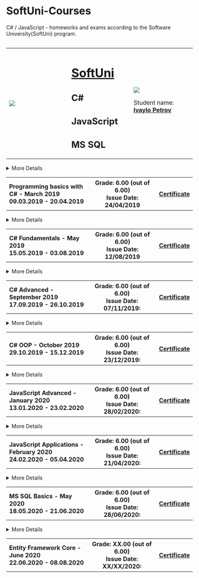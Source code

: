 # SoftUni-Courses
C# / JavaScript - homeworks and exams according to the Software University(SoftUni) program. 


<!-- Head Start -->
<table border="0" width="100%" cellspacing="2" cellpadding="3" align="left">
<tbody>
<tr>
<td align="left" width="33%"><img style="text-align: center;" src="http://conf.softuni.bg/wp-content/uploads/2015/01/SoftUni-Logo-Flat_square-blue-300x235.png"/></td>
  
<td align="left" width="33%">
<h1><a href="https://softuni.bg/">SoftUni</a></h1>
<h2>C#</h2>
<h2>JavaScript</h2>
<h2>MS SQL</h2>
</td>

<td align="left" width="33%">
  <img src="https://avatars1.githubusercontent.com/u/52930559?s=460&u=56c073c9be5078b046e7d01ceff70417375ceb2f&v=4"/>
  
<!--   TODO: Add linkedIn profile -->
<!-- <img src="https://avatars1.githubusercontent.com/u/52930559?s=460&u=56c073c9be5078b046e7d01ceff70417375ceb2f&v=4" width = 20% height= 20% alt="LinkedIn" /> -->
Student name: 
 <strong>
<a title="Ivaylo Petrov" href="XXXX" target="_blank">
Ivaylo Petrov
</a>
 </strong></p>
</td>
</tr>
</tbody>
</table>
<!-- Head End -->

<!-- C# Basics Start -->
<hr />
<!-- Summary Begin -->
<details>
<summary> More Details
<table border="0" width="100%" cellspacing="1" cellpadding="3" align="left">
<tbody>
 <tr>
  <th align="left" width="50%">Programming basics with C# - March 2019 <br /> 
09.03.2019 - 20.04.2019</th><th width="40%">Grade: 6.00 (out of 6.00)<br /> Issue Date: 24/04/2019</th><th>
<p><a title="C# Basics" href="https://softuni.bg/certificates/details/66322/4f0418c3" target="_blank">Certificate</a></p>
  </th>
 </tr>
</tbody>
</table>
</summary>
<!-- Summary End -->
  
<table border="0" width="100%" cellspacing="1" cellpadding="3" align="left">
<tbody>
<!-- Course Body -->
<tr>
<td width="19.5%">
 <ul>
 <li><p><a title="Simple operations and calculations" href="https://github.com/q2kPetrov/SoftUni-Courses/tree/master/C%23%20Basics/Exercises/1.%20Simple%20Operations%20and%20Calculations" target="_blank">Simple operations and calculations - exercises</a></p>
 </li>
 </ul>

<td colspan="2" width="20%">
  <ul>
  <li><p><a title="Conditional statements" href="https://github.com/q2kPetrov/SoftUni-Courses/tree/master/C%23%20Basics/Exercises/2_Conditional-statements" target="_blank">Conditional statements - exercises</a></p>
  </li>
  </ul>
</td>
</tr>

<tr>
<td width="19.5%">
  <ul>
  <li><p><a title="Nested conditional statements" href="https://github.com/q2kPetrov/SoftUni-Courses/tree/master/C%23%20Basics/Exercises/3_Nested-conditional-statements" target="_blank">Nested conditional statements - exercises</a></p>  
  </li>
  </ul>  
</td>
<td colspan="2" width="20%">
  <ul>
  <li><p><a title="While loop" href="https://github.com/q2kPetrov/SoftUni-Courses/tree/master/C%23%20Basics/Exercises/4_While-loop" target="_blank">While loop - exercises</a></p>
  </li>
  </ul>
</td>
</tr>
<tr>
<td width="19.5%">
  <ul>
  <li><p><a title="For loop" href="https://github.com/q2kPetrov/SoftUni-Courses/tree/master/C%23%20Basics/Exercises/5_For-loop" target="_blank">For loop - exercises</a></p>
  </li>
  </ul>
</td>
<td colspan="2" width="20%">
  <ul>
  <li><p><a title="Nested loops" href="https://github.com/q2kPetrov/SoftUni-Courses/tree/master/C%23%20Basics/Exercises/6_Nested-loops" target="_blank">Nested loops - exercises</a></p>
  </li>
  </ul>
</td>
</tr>


<tr>
<tr><td colspan="3" align="center" width="100%"><p>Exam Preparation</p></td></tr>
</tr>
<tr>
<td width="19.5%">
  <ul>
  <li><p><a title="Exam 24 November 2019" href="https://github.com/q2kPetrov/SoftUni-Courses/tree/master/C%23%20Basics/Exams/Exam%20-%2024%20November%202019" target="_blank">Programming basics with C# Exam - 24 November 2019</a></p>
  </li>
  </ul>
</td>
<td colspan="2" width="20%">
  <ul>
  <li><p><a title="Exam 20 April 2019" href="https://github.com/q2kPetrov/SoftUni-Courses/tree/master/C%23%20Basics/Exams/Exam%20-%2020%20%20April%202019" target="_blank">Programming basics with C# - 20 April 2019 (exam)</a></p>
  </li>
  </ul>
</td>
</tr>
<tr>
<tr>
<td width="19.5%">
  <ul>
  <li><p><a title="Programming basics Exam - 9/10 March" href="https://github.com/q2kPetrov/SoftUni-Courses/tree/master/C%23%20Basics/Exams/Exams%20-%209%20and%2010%20March%202019" target="_blank">Programming basics Exams - 9 and 10 March 2019</a></p>
  </li>
  </ul>
</td>
</tr>
</tbody>
</table>
</details>
<hr />
<!-- C# Basics End -->


<!-- C# Fundamentals Start -->
<hr />
<!-- Summary Begin -->
<details>
<summary> More Details
<table border="0" width="100%" cellspacing="1" cellpadding="3" align="left">
<tbody>
<tr><th align="left" width="50%">C# Fundamentals - May 2019<br /> 
15.05.2019 - 03.08.2019</th><th width="40%">Grade: 6.00 (out of 6.00)<br /> Issue Date: 12/08/2019</th><th>
<p><a title="C# Fundamentals" href="https://softuni.bg/certificates/details/69255/3315630e" target="_blank">Certificate</a></p>
</th></tr>
</tbody>
</table>
</summary>
<!-- Summary End -->
  
<table border="0" width="100%" cellspacing="1" cellpadding="1" align="left">
<tbody>
<!-- Course Body -->
<tr>
<td width="19.5%">
  <ul>
  <li>
<p><a title="Basic sintax, conditional statements and loops" href="https://github.com/q2kPetrov/SoftUni-Courses/tree/master/C%23%20Fundamentals/01_BasicSyntaxConditionalStatementsAndLoops/Exercises/Exercisesss" target="_blank">Basic sintax, conditional statements and loops - exercises</a></p>
  </li>
  </ul>
  <ul>
  <li>
<p><a title="Basic sintax, conditional statements and loops" href="https://github.com/q2kPetrov/SoftUni-Courses/tree/master/C%23%20Fundamentals/01_BasicSyntaxConditionalStatementsAndLoops/Exercises/Exercisesss" target="_blank">Basic sintax, conditional statements and loops - additional exercises</a></p>
  </li>
  </ul>
<td colspan="2" width="20%">
  <ul>
  <li>
<p><a title="Lists" href="https://github.com/q2kPetrov/SoftUni-Courses/tree/master/C%23%20Fundamentals/05_Lists/Exercises" target="_blank">Lists - exercises</a></p>
  </li>
  </ul>
  <ul>
  <li>
  <p><a title="Lists" href="https://github.com/q2kPetrov/SoftUni-Courses/tree/master/C%23%20Fundamentals/05_Lists/MoreExercises" target="_blank">Lists - additional exercises</a></p>
  </li>
  </ul>
</td>
</tr>

<tr>
<td width="19.5%">
  <ul>
  <li>
<p><a title="Data types and variables" href="https://github.com/q2kPetrov/SoftUni-Courses/tree/master/C%23%20Fundamentals/02_DataTypesAndVariables" target="_blank">Data types and variables - exercises</a></p>
  </li>
  </ul>
</td>
<td colspan="2" width="20%">
  <ul>
  <li>
<p><a title="Arrays" href="https://github.com/q2kPetrov/SoftUni-Courses/tree/master/C%23%20Fundamentals/03_Arrays/Exercises" target="_blank">Arrays - exercises</a></p>
  </li>
  </ul>
  <ul>
  <li>
  <p><a title="Arrays" href="https://github.com/q2kPetrov/SoftUni-Courses/tree/master/C%23%20Fundamentals/03_Arrays/MoreExercises" target="_blank">Arrays - additional exercises</a></p>
  </li>
  </ul>
</td>
</tr>

<tr> 
<td width="19.5%">
  <ul>
  <li>
<p><a title="Methods" href="https://github.com/q2kPetrov/SoftUni-Courses/tree/master/C%23%20Fundamentals/04_Methods/Exercises" target="_blank">Methods - exercises</a></p>
  </li>
  </ul>
  <ul>
  <li>
  <p><a title="Arrays" href="https://github.com/q2kPetrov/SoftUni-Courses/tree/master/C%23%20Fundamentals/04_Methods/MoreExercises" target="_blank">Methods - additional exercises</a></p>
  </li>
  </ul>
</td>
  
<td colspan="2" width="20%">
  <ul>
  <li>
<p><a title="Objects and classes" href="https://github.com/q2kPetrov/SoftUni-Courses/tree/master/C%23%20Fundamentals/06_ObjectsAndClasses/Exercises" target="_blank">Objects and classes - exercises</a></p> 
  </li>
  </ul>
</td>
</tr>

<tr>
<td width="19.5%">
  <ul>
  <li>
<p><a title="Associative arrays" href="https://github.com/q2kPetrov/SoftUni-Courses/tree/master/C%23%20Fundamentals/07_AssociativeArrays/Exercises" target="_blank">Associative arrays - exercises</a></p>
  </li>
  </ul>
  <ul>
  <li>
  <p><a title="Associative arrays" href="https://github.com/q2kPetrov/SoftUni-Courses/tree/master/C%23%20Fundamentals/07_AssociativeArrays/MoreExercises" target="_blank">Associative arrays - additional exercises</a></p>
  </li>
  </ul>
</td>
<td colspan="2" width="20%">
  <ul>
  <li>
<p><a title="Text processing" href="https://github.com/q2kPetrov/SoftUni-Courses/tree/master/C%23%20Fundamentals/08_TextProcessing/Exercises" target="_blank">Text processing - exercises</a></p>
  </li>
  </ul>
  <ul>
  <li>
  <p><a title="Text processing" href="https://github.com/q2kPetrov/SoftUni-Courses/tree/master/C%23%20Fundamentals/08_TextProcessing/MoreExercises" target="_blank">Text processing - additional exercises</a></p>
  </li>
  </ul>
</td>
</tr>

<tr>
<td  width="19.5%">
  <ul>
  <li>
<p><a title="Regular expressions" href="https://github.com/q2kPetrov/SoftUni-Courses/tree/master/C%23%20Fundamentals/09_RegularExpressions/Exercises" target="_blank">Regular expressions - exercises</a></p>
  </li>
  </ul>
  <ul>
  <li>
  <p><a title="Regular expressions" href="https://github.com/q2kPetrov/SoftUni-Courses/tree/master/C%23%20Fundamentals/09_RegularExpressions/MoreExercises" target="_blank">Regular expressions - additional exercises</a></p>
  </li>
  </ul>
</td>
</tr>


<tr>
<tr><td colspan="3" align="center" width="100%"><p>Mid Exam Preparation</p></td></tr>
</tr>

<tr>
<td width="19.5%">
  <ul>
  <li>
<p><a title="Mid exam 10 March 2019 - group 2" href="https://github.com/q2kPetrov/SoftUni-Courses/tree/master/C%23%20Fundamentals/Exams/Mid%20Exams/Mid%20Exam%20-%2010%20March%202019%20Group%202" target="_blank">Mid exam 10 March 2019 - group 2</a></p>
  </li>
  </ul>
</td>
<td colspan="2" width="20%">
  <ul>
  <li>
<p><a title="Mid exam 30 June 2019 - group 1" href="https://github.com/q2kPetrov/SoftUni-Courses/tree/master/C%23%20Fundamentals/Exams/Mid%20Exams/Mid%20Exam%20-%2030%20June%202019%20Group%201" target="_blank">Mid exam 30 June 2019 - group 1</a></p>
  </li>
  </ul>
</td>
</tr>

<tr>
<td width="19.5%">
  <ul>
  <li>
<p><a title="Mid exam 4 November 2018" href="https://github.com/q2kPetrov/SoftUni-Courses/tree/master/C%23%20Fundamentals/Exams/Mid%20Exams/Mid%20Exam%20-%204%20November%202018" target="_blank">Mid exam 4 November 2018</a></p>
  </li>
  </ul>
</td>
<td colspan="2" width="20%">
  <ul>
  <li>
<p><a title="Mid exam 16 April 2019" href="https://github.com/q2kPetrov/SoftUni-Courses/tree/master/C%23%20Fundamentals/Exams/Mid%20Exams/Retake%20Mid%20Exam%20-%2016%20April%202019" target="_blank">Mid exam 16 April 2019</a></p>
  </li>
  </ul>
</td>
</tr>

<tr>
<tr><td colspan="3" align="center" width="100%"><p>Final Exam Preparation</p></td></tr>
</tr>

<tr>
<td width="19.5%">
  <ul>
  <li>
<p><a title="Final exam" href="https://github.com/q2kPetrov/SoftUni-  Courses/tree/master/C%23%20Fundamentals/Exams/Final%20Exams/Final%20Exam%20-%2003%20August%202019%20Group%201" target="_blank">Final exam - 3 August 2019 - group 1</a></p>
  </li>
  </ul>
</td>  
<td colspan="2" width="20%">
  <ul>
  <li>
<p><a title="06 April 2019" href="https://github.com/q2kPetrov/SoftUni-Courses/tree/master/C%23%20Fundamentals/Exams/Final%20Exams/Final%20Exam%20-%2006%20April%202019" target="_blank">Final exam - 06 April 2019</a></p>
  </li>
  </ul>
</td>
</tr>

<tr>
<td width="19.5%">
  <ul>
  <li>
<p><a title="Final exam" href="https://github.com/q2kPetrov/SoftUni-Courses/tree/master/C%23%20Fundamentals/Exams/Final%20Exams/Final%20Exam%20-%2014%20April%202019%20Group%20I" target="_blank">Final exam - 14 April 2019 - group 1</a></p>
  </li>
  </ul>
</td>
<td colspan="2" width="20%">
  <ul>
  <li>
<p><a title="14 April 2019" href="https://github.com/q2kPetrov/SoftUni-Courses/tree/master/C%23%20Fundamentals/Exams/Final%20Exams/Final%20Exam%20-%2014%20April%202019%20Group%20II" target="_blank">Final exam - 14 April 2019 - group 2</a></p>
  </li>
  </ul>
</td>
</tr>

<tr>
<td width="19.5%">
  <ul>
  <li>
<p><a title="Final exam" href="https://github.com/q2kPetrov/SoftUni-Courses/tree/master/C%23%20Fundamentals/Exams/Final%20Exams/Final%20Exam%20-%2016%20December%202018" target="_blank">Final exam - 16 December 2018</a></p>
  </li>
  </ul>
</td>
<td colspan="2" width="20%">
   <ul>
   <li>
<p><a title="Final exam" href="https://github.com/q2kPetrov/SoftUni-Courses/tree/master/C%23%20Fundamentals/Exams/Final%20Exams/Final%20Exam%20Preparation%20-%2024%20July%202019" target="_blank">Final exam - 24 July 2019</a></p>
  </li>
  </ul>
</td>
</tr>

<tr>
<td width="19.5%">
  <ul>
  <li>
<p><a title="Retake Final exam" href="https://github.com/q2kPetrov/SoftUni-Courses/tree/master/C%23%20Fundamentals/Exams/Final%20Exams/Retake%20Final%20Exam%20-%2018%20April%202018" target="_blank">Final exam - Retake - 18 April 2018</a></p>
  </li>
  </ul>
</td>
</tr>

</tbody>
</table>
</details>
<hr />
<!-- C# Fundamentals End -->

<!-- C# Advanced Start -->  
<hr />
<!-- Summary Begin -->
<details>
<summary> More Details
<table border="0" width="100%" cellspacing="1" cellpadding="3" align="left">

<tr><th align="left" width="50%">C# Advanced - September 2019 <br /> 17.09.2019 - 26.10.2019</th><th width="40%">Grade: 6.00 (out of 6.00) <br /> Issue Date: 07/11/2019:</th><th>
<p><a title="C# Advanced" href="https://softuni.bg/certificates/details/72147/9addc663" target="_blank">Certificate</a></p>
</th></tr>
</table>
</summary>
<!-- Summary End -->

<table border="0" width="100%" cellspacing="0" cellpadding="0" align="left">
<!-- Course Body -->
<tr >
<td width="19.5%">
<ul >
  <li><p><a title="Stacks and queues" href="https://github.com/q2kPetrov/SoftUni-Courses/tree/master/C%23Advanced/Exercises/01_StacksAndQueues" target="_blank">Stacks and queues - exercises</a>
   </p>
   </li>
</ul>
</td>
<td colspan="2" width="20%">
<ul >
  <li><p><a title="Multidimensional arrays" href="https://github.com/q2kPetrov/SoftUni-Courses/tree/master/C%23Advanced/Exercises/02_MultidimensionalArrays" target="_blank">Multidimensional arrays - exercises</a></p>
  </li>
  </ul>
</td>
</tr>

<tr >
<td width="19.5%">
<ul >
  <li><p><a title="Sets and dictionaries" href="https://github.com/q2kPetrov/SoftUni-Courses/tree/master/C%23Advanced/Exercises/03_SetsAndDictionaries" target="_blank">Sets and dictionaries - exercises</a>
   </p>
   </li>
</ul>
</td>
<td colspan="2" width="20%">
<ul >
  <li><p><a title="Functional programming" href="https://github.com/q2kPetrov/SoftUni-Courses/tree/master/C%23Advanced/Exercises/04_FunctionalProgramming" target="_blank">Functional programming - exercises</a></p>
  </li>
  </ul>
</td>
</tr>

<tr >
<td width="19.5%">
<ul >
  <li><p><a title="Defining classes" href="https://github.com/q2kPetrov/SoftUni-Courses/tree/master/C%23Advanced/Exercises/05_DefiningClasses" target="_blank">Defining classes - exercises</a>
   </p>
   </li>
</ul>
</td>
<td colspan="2" width="20%">
<ul >
  <li><p><a title="Generics" href="https://github.com/q2kPetrov/SoftUni-Courses/tree/master/C%23Advanced/Exercises/06_Generics" target="_blank">Generics - exercises</a></p>
  </li>
  </ul>
</td>
</tr>

<tr >
<td width="19.5%">
<ul >
  <li><p><a title="Iterators and comparators" href="https://github.com/q2kPetrov/SoftUni-Courses/tree/master/C%23Advanced/Exercises/07_IteratorsAndComparators" target="_blank">Iterators and comparators - exercises</a>
   </p>
   </li>
</ul>
</td>
</tr>

<tr>
<tr><td colspan="3" align="center" width="100%"><p>Exam Preparation</p></td></tr>
</tr>

<tr >
<td width="19.5%">
<ul >
  <li><p><a title="13 August 2019" href="https://github.com/q2kPetrov/SoftUni-Courses/tree/master/C%23Advanced/ExamPreparation/13_August_2019" target="_blank">Exam - 13 August 2019</a>
   </p>
   </li>
</ul>
</td>
<td colspan="2" width="20%">
<ul >
  <li><p><a title="16 April 2019" href="https://github.com/q2kPetrov/SoftUni-Courses/tree/master/C%23Advanced/ExamPreparation/16_April_2019" target="_blank">Exam - 16 April 2019</a></p>
  </li>
  </ul>
</td>
</tr>

<tr >
<td width="19.5%">
<ul >
  <li><p><a title="17 February 2019" href="https://github.com/q2kPetrov/SoftUni-Courses/tree/master/C%23Advanced/ExamPreparation/17_Feb_2019" target="_blank">Exam - 17 February 2019</a>
   </p>
   </li>
</ul>
</td>
<td colspan="2" width="20%">
<ul >
  <li><p><a title="23 June 2019" href="https://github.com/q2kPetrov/SoftUni-Courses/tree/master/C%23Advanced/ExamPreparation/23_June_2019" target="_blank">Exam - 23 June 2019</a></p>
  </li>
  </ul>
</td>
</tr>

<tr >
<td width="19.5%">
<ul >
  <li><p><a title="23 October 2019" href="https://github.com/q2kPetrov/SoftUni-Courses/tree/master/C%23Advanced/ExamPreparation/23_October_2019" target="_blank">Exam - 23 October 2019</a>
   </p>
   </li>
</ul>
</td>
<td colspan="2" width="20%">
<ul >
  <li><p><a title="24 February 2019" href="https://github.com/q2kPetrov/SoftUni-Courses/tree/master/C%23Advanced/ExamPreparation/24_Feb_2019" target="_blank">Exam - 24 February 2019</a></p>
  </li>
  </ul>
</td>
</tr>
</table>
</details>
<hr />
<!-- C# Advanced End -->

<!-- C# OOP Start -->  
<hr />
<!-- Summary Begin -->
<details>
<summary> More Details
<table border="0" width="100%" cellspacing="1" cellpadding="3" align="left">

<tr><th align="left" width="50%">C# OOP - October 2019 <br /> 29.10.2019 - 15.12.2019</th><th width="40%">Grade: 6.00 (out of 6.00) <br /> Issue Date: 23/12/2019:</th><th>
<p><a title="C# OOP" href="https://softuni.bg/certificates/details/75306/fc669a56" target="_blank">Certificate</a></p>
</th></tr>
</table>
</summary>
<!-- Summary End -->

<table border="0" width="100%" cellspacing="0" cellpadding="0" align="left">
<!-- Course Body -->
<tr >
<td width="19.5%">
<ul >
  <li><p><a title="Working with abstraction" href="https://github.com/q2kPetrov/SoftUni-Courses/tree/master/C%23%20OOP/01_WorkingWithAbstraction" target="_blank">Working with abstraction - exercises</a>
   </p>
   </li>
</ul>
</td>
<td colspan="2" width="20%">
<ul >
  <li><p><a title="Inheritance" href="https://github.com/q2kPetrov/SoftUni-Courses/tree/master/C%23%20OOP/02_Inheritance" target="_blank">Inheritance - exercises</a></p>
  </li>
  </ul>
</td>
</tr>

<tr >
<td width="19.5%">
<ul >
  <li><p><a title="Encapsulation" href="https://github.com/q2kPetrov/SoftUni-Courses/tree/master/C%23%20OOP/03_Encapsulation" target="_blank">Encapsulation - exercises</a>
   </p>
   </li>
</ul>
</td>
<td colspan="2" width="20%">
<ul >
  <li><p><a title="Interfaces and abstraction" href="https://github.com/q2kPetrov/SoftUni-Courses/tree/master/C%23%20OOP/04_InterfacesAndAbstraction" target="_blank">Interfaces and abstraction - exercises</a></p>
  </li>
  </ul>
</td>
</tr>

<tr >
<td width="19.5%">
<ul >
  <li><p><a title="Polymorphism" href="https://github.com/q2kPetrov/SoftUni-Courses/tree/master/C%23%20OOP/05_Polymorphism" target="_blank">Polymorphism - exercises</a>
   </p>
   </li>
</ul>
</td>
<td colspan="2" width="20%">
<ul >
  <li><p><a title="Reflection" href="https://github.com/q2kPetrov/SoftUni-Courses/tree/master/C%23%20OOP/06_Reflection/Exercises" target="_blank">Reflection - exercises</a></p>
  </li>
  </ul>
</td>
</tr>

<tr >
<td width="19.5%">
<ul >
  <li><p><a title="Unit testing" href="https://github.com/q2kPetrov/SoftUni-Courses/tree/master/C%23%20OOP/07_UnitTesting" target="_blank">Unit testing - exercises</a>
   </p>
   </li>
</ul>
</td>
</tr>

<tr>
<tr><td colspan="3" align="center" width="100%"><p>Exam Preparation</p></td></tr>
</tr>

<tr >
<td width="19.5%">
<ul >
  <li><p><a title="14 April 2019" href="https://github.com/q2kPetrov/SoftUni-Courses/tree/master/C%23%20OOP/Exams/14%20April%202019" target="_blank">Exam - 14 April 2019</a>
   </p>
   </li>
</ul>
</td>
<td colspan="2" width="20%">
<ul >
  <li><p><a title="18 November 2018" href="https://github.com/q2kPetrov/SoftUni-Courses/tree/master/C%23%20OOP/Exams/C%23%20OOP%20Exam%20-%2018%20November%202018" target="_blank">Exam - 18 November 2018</a></p>
  </li>
  </ul>
</td>
</tr>

<tr >
<td width="19.5%">
<ul >
  <li><p><a title="07 December 2019" href="https://github.com/q2kPetrov/SoftUni-Courses/tree/master/C%23%20OOP/Exams/Demo%20Exam%20-%2007%20December%202019" target="_blank">Exam - 07 December 2019</a>
   </p>
   </li>
</ul>
</td>
<td colspan="2" width="20%">
<ul >
  <li><p><a title="11 August 2019" href="https://github.com/q2kPetrov/SoftUni-Courses/tree/master/C%23%20OOP/Exams/OOP%20Exam%20-%2011%20August%202019" target="_blank">Exam - 11 August 2019</a></p>
  </li>
  </ul>
</td>
</tr>

<tr >
<td width="19.5%">
<ul >
  <li><p><a title="15 August 2019" href="https://github.com/q2kPetrov/SoftUni-Courses/tree/master/C%23%20OOP/Exams/OOP%20Retake%20Exam%20-%2015%20August%202019" target="_blank">Exam - 15 August 2019</a>
   </p>
   </li>
</ul>
</td>
<td colspan="2" width="20%">
<ul >
  <li><p><a title="18 April 2019" href="https://github.com/q2kPetrov/SoftUni-Courses/tree/master/C%23%20OOP/Exams/OOP%20Retake%20Exam%20-%2018%20April%202019" target="_blank">Exam - 18 April 2019</a></p>
  </li>
  </ul>
</td>
</tr>
</table>
</details>
<hr />
<!-- C# OOP End -->

<!-- JavaScript Advanced Start -->  
<hr />
<!-- Summary Begin -->
<details>
<summary> More Details
<table border="0" width="100%" cellspacing="1" cellpadding="3" align="left">

<tr><th align="left" width="50%">JavaScript Advanced - January 2020 <br /> 13.01.2020 - 23.02.2020</th><th width="40%">Grade: 6.00 (out of 6.00) <br /> Issue Date: 28/02/2020:</th><th>
<p><a title="C# OOP" href="https://softuni.bg/certificates/details/76354/4b5497b1" target="_blank">Certificate</a></p>
</th></tr>
</table>
</summary>
<!-- Summary End -->

<table border="0" width="100%" cellspacing="0" cellpadding="0" align="left">
<!-- Course Body -->
<tr >
<td width="19.5%">
<ul >
  <li><p><a title="Syntax, functions and statements" href="https://github.com/q2kPetrov/SoftUni-Courses/tree/master/Exercises/1.%20Syntax%2C%20Functions%20and%20Statements" target="_blank">Syntax, functions and statements - exercises</a>
   </p>
   </li>
</ul>
</td>
<td colspan="2" width="20%">
<ul >
  <li><p><a title="Arrays" href="https://github.com/q2kPetrov/SoftUni-Courses/tree/master/Exercises/2.%20Arrays" target="_blank">Arrays - exercises</a></p>
  </li>
  </ul>
</td>
</tr>

<tr >
<td width="19.5%">
<ul >
  <li><p><a title="Objects" href="https://github.com/q2kPetrov/SoftUni-Courses/tree/master/Exercises/3.%20Objects" target="_blank">Objects - exercises</a>
   </p>
   </li>
</ul>
</td>
<td colspan="2" width="20%">
<ul >
  <li><p><a title="Advanced functions" href="https://github.com/q2kPetrov/SoftUni-Courses/tree/master/Exercises/4.%20Advanced%20Functions" target="_blank">Advanced functions - exercises</a></p>
  </li>
  </ul>
</td>
</tr>

<tr >
<td width="19.5%">
<ul >
  <li><p><a title="DOM" href="https://github.com/q2kPetrov/SoftUni-Courses/tree/master/Exercises/5.%20DOM" target="_blank">DOM - exercises</a>
   </p>
   </li>
</ul>
</td>
<td colspan="2" width="20%">
<ul >
  <li><p><a title="DOM manipulation" href="https://github.com/q2kPetrov/SoftUni-Courses/tree/master/Exercises/6.%20DOM%20Manipulations" target="_blank">DOM manipulation - exercises</a></p>
  </li>
  </ul>
</td>
</tr>

<tr >
<td width="19.5%">
<ul >
  <li><p><a title="Classes" href="https://github.com/q2kPetrov/SoftUni-Courses/tree/master/Exercises/7.%20Classes" target="_blank">Classes - exercises</a>
   </p>
   </li>
</ul>
</td>
  <td colspan="2" width="20%">
<ul >
  <li><p><a title="Unit testing" href="https://github.com/q2kPetrov/SoftUni-Courses/tree/master/Exercises/8.%20Unit%20Testing" target="_blank">Unit testing - exercises</a></p>
  </li>
  </ul>
</td>
</tr>

<tr >
<td width="20%">
<ul >
  <li><p><a title="String and Regex" href="https://github.com/q2kPetrov/SoftUni-Courses/tree/master/Exercises/9.%20String%20and%20RegExp" target="_blank">String and Regex - exercises</a>
   </p>
   </li>
</ul>
</td>

<tr>
<tr><td colspan="3" align="center" width="100%"><p>Exam Preparation</p></td></tr>
</tr>

<tr >
<td width="19.5%">
<ul >
  <li><p><a title="26 October 2019" href="https://github.com/q2kPetrov/SoftUni-Courses/tree/master/Exercises/Mid%20Exams/JS%20Advanced%20-%2026%20October%202019" target="_blank">Exam - 26 October 2019</a>
   </p>
   </li>
</ul>
</td>
<td colspan="2" width="20%">
<ul >
  <li><p><a title="07 July 2019" href="https://github.com/q2kPetrov/SoftUni-Courses/tree/master/Exercises/Mid%20Exams/JS%20Advanced%20Exam%20-%2007%20July%202019" target="_blank">Exam - 07 July 2019</a></p>
  </li>
  </ul>
</td>
</tr>

<tr >
<td width="19.5%">
<ul >
  <li><p><a title="July 2019" href="https://github.com/q2kPetrov/SoftUni-Courses/tree/master/Exercises/Mid%20Exams/JS%20Advanced%20Exam%20Preparation%20-%20July%202019" target="_blank">Exam preparation -  July  2019</a>
   </p>
   </li>
</ul>
</td>
<td colspan="2" width="20%">
<ul >
  <li><p><a title="08 April 2020" href="https://github.com/q2kPetrov/SoftUni-Courses/tree/master/Exercises/Mid%20Exams/JS%20Advanced%20Retake%20-%2008%20April%202020" target="_blank">Exam - 08 April 2020</a></p>
  </li>
  </ul>
</td>
</tr>

<tr >
<td width="19.5%">
<ul >
  <li><p><a title="08 August 2019" href="https://github.com/q2kPetrov/SoftUni-Courses/tree/master/Exercises/Mid%20Exams/JS%20Advanced%20Retake%20-%2008%20August%202019" target="_blank">Exam - 08 August 2019</a>
   </p>
   </li>
</ul>
</td>
<td colspan="2" width="20%">
<ul >
  <li><p><a title="10 December 2019" href="https://github.com/q2kPetrov/SoftUni-Courses/tree/master/Exercises/Mid%20Exams/JS%20Advanced%20Retake%20Exam%20-%2010%20December%202019" target="_blank">Exam - 10 December 2019</a></p>
  </li>
  </ul>
</td>
</tr>
</table>
</details>
<hr />
<!-- JS Advanced End -->

<!-- JavaScript Applications Start -->  
<hr />
<!-- Summary Begin -->
<details>
<summary> More Details
<table border="0" width="100%" cellspacing="1" cellpadding="3" align="left">

<tr><th align="left" width="50%">JavaScript Applications - February 2020 <br /> 24.02.2020 - 05.04.2020</th><th width="40%">Grade: 6.00 (out of 6.00) <br /> Issue Date: 21/04/2020:</th><th>
<p><a title="C# OOP" href="https://softuni.bg/certificates/details/80325/d2299076" target="_blank">Certificate</a></p>
</th></tr>
</table>
</summary>
<!-- Summary End -->

<table border="0" width="100%" cellspacing="0" cellpadding="0" align="left">
<!-- Course Body -->
<tr >
<td width="19.5%">
<ul >
  <li><p><a title="This" href="https://github.com/q2kPetrov/SoftUni-Courses/tree/master/JavaScript%20Applications/1_This" target="_blank">This - exercises</a>
   </p>
   </li>
</ul>
</td>
<td colspan="2" width="20%">
<ul >
  <li><p><a title="Object composition" href="https://github.com/q2kPetrov/SoftUni-Courses/tree/master/JavaScript%20Applications/2_Object_Composition" target="_blank">Object composition - exercises</a></p>
  </li>
  </ul>
</td>
</tr>

<tr >
<td width="19.5%">
<ul >
  <li><p><a title="Prototypes and inheritance" href="https://github.com/q2kPetrov/SoftUni-Courses/tree/master/JavaScript%20Applications/3_Prototypes_and_Inheritance" target="_blank">Prototypes and inheritance - exercises</a>
   </p>
   </li>
</ul>
</td>
<td colspan="2" width="20%">
<ul >
  <li><p><a title="REST Services and AJAX" href="https://github.com/q2kPetrov/SoftUni-Courses/tree/master/JavaScript%20Applications/4_Rest_Services_and_AJAX" target="_blank">REST services and AJAX - exercises</a></p>
  </li>
  </ul>
</td>
</tr>

<tr >
<td width="19.5%">
<ul >
  <li><p><a title="Asynchronous programming" href="https://github.com/q2kPetrov/SoftUni-Courses/tree/master/JavaScript%20Applications/5_Asynchronous_Programming" target="_blank">Asynchronous programming - exercises</a>
   </p>
   </li>
</ul>
</td>
<td colspan="2" width="20%">
<ul >
  <li><p><a title="Remote DB" href="https://github.com/q2kPetrov/SoftUni-Courses/tree/master/JavaScript%20Applications/6_Remote_Databases" target="_blank">Remote DataBases - exercises</a></p>
  </li>
  </ul>
</td>
</tr>

<tr >
<td width="19.5%">
<ul >
  <li><p><a title="Templating" href="https://github.com/q2kPetrov/SoftUni-Courses/tree/master/JavaScript%20Applications/7_Templating" target="_blank">Templating - exercises</a>
   </p>
   </li>
</ul>
</td>
  <td colspan="2" width="20%">
<ul >
  <li><p><a title="Routing" href="https://github.com/q2kPetrov/SoftUni-Courses/tree/master/Exercises/8.%20Unit%20Testing" target="_blank">Routing - exercises</a></p>
  </li>
  </ul>
</td>
</tr>
<tr>
<tr><td colspan="3" align="center" width="100%"><p>Exam Preparation</p></td></tr>
</tr>

<tr >
<td width="19.5%">
<ul >
  <li><p><a title="05 April 2020" href="https://github.com/q2kPetrov/SoftUni-Courses/tree/master/JavaScript%20Applications/Exams" target="_blank">Exam - 05 April 2020</a>
   </p>
   </li>
</ul>
</td>
<td colspan="2" width="20%">
<ul >
  <li><p><a title="07 December 2019" href="https://github.com/q2kPetrov/SoftUni-Courses/tree/master/JavaScript%20Applications/Exams" target="_blank">Exam - 07 December 2019</a></p>
  </li>
  </ul>
</td>
</tr>
<!-- JavaScript Applications End --> 

<!-- MS SQL Basics Start -->  
<hr />
</table>
</details>
<!-- Summary Begin -->
<details>
<summary> More Details
<table border="0" width="100%" cellspacing="1" cellpadding="3" align="left">

<tr><th align="left" width="50%">MS SQL Basics - May 2020 <br /> 18.05.2020 - 21.06.2020</th><th width="40%">Grade: 6.00 (out of 6.00) <br /> Issue Date: 28/06/2020:</th><th>
<p><a title="MS SQL Basics" href="https://softuni.bg/certificates/details/83021/5bb4e9e7" target="_blank">Certificate</a></p>
</th></tr>
</table>
</summary>
<!-- Summary End -->

<table border="0" width="100%" cellspacing="0" cellpadding="0" align="left">
<!-- Course Body -->
  
<tr >
<td width="19.5%">
<ul >
  <li><p><a title="Data definition and datatypes" href="https://github.com/q2kPetrov/SoftUni-Courses/tree/master/Databases%20Basics%20-%20MS%20SQL%20Server/Exercises/01.Data-definition-%D0%B0nd-datatypes">Data definition and datatypes - exercises</a>
   </p>
   </li>
</ul>
</td>
<td colspan="2" width="20%">
<ul >
  <li><p><a title="Basic CRUD" href="https://github.com/q2kPetrov/SoftUni-Courses/tree/master/Databases%20Basics%20-%20MS%20SQL%20Server/Exercises/02.Basic-CRUD" target="_blank">Basic CRUD - exercises</a></p>
  </li>
  </ul>
</td>
</tr>

<tr >
<td width="19.5%">
<ul >
  <li><p><a title="Table relations" href="https://github.com/q2kPetrov/SoftUni-Courses/tree/master/Databases%20Basics%20-%20MS%20SQL%20Server/Exercises/03.Table-relations">Table relations - exercises</a>
   </p>
   </li>
</ul>
</td>
  
  <td colspan="2" width="20%">
<ul >
  <li><p><a title="Build-in Functions" href="https://github.com/q2kPetrov/SoftUni-Courses/tree/master/Databases%20Basics%20-%20MS%20SQL%20Server/Exercises/04.Built-in-Functions" target="_blank">Built-in functions - exercises</a></p>
  </li>
  </ul>
</td>
</tr>
  
  
  <tr >
<td width="19.5%">
<ul >
  <li><p><a title="Subqueries and joins" href="https://github.com/q2kPetrov/SoftUni-Courses/tree/master/Databases%20Basics%20-%20MS%20SQL%20Server/Exercises/05.Subqueries-and-JOINs">Subqueries and JOINs - exercises</a>
   </p>
   </li>
</ul>
</td>
  
  <td colspan="2" width="20%">
<ul >
  <li><p><a title="Indices and data aggregation" href="https://github.com/q2kPetrov/SoftUni-Courses/tree/master/Databases%20Basics%20-%20MS%20SQL%20Server/Exercises/06.Indices-and-Data-Aggregation" target="_blank">Indices and data aggregation - exercises</a></p>
  </li>
  </ul>
</td>
</tr>

<tr >
<td width="19.5%">
<ul >
  <li><p><a title="Functions and procedures" href="https://github.com/q2kPetrov/SoftUni-Courses/tree/master/Databases%20Basics%20-%20MS%20SQL%20Server/Exercises/07.Functions%20and%20procedures">Functions and stored procedures - exercises</a>
   </p>
   </li>
</ul>
</td>
</tr>


<tr>
<tr><td colspan="3" align="center" width="100%"><p>Exam Preparation</p></td></tr>
</tr>

<tr >
<td width="19.5%">
<ul >
  <li><p><a title="Databases MSSQL Exam - 13 Oct 2019" href="https://github.com/q2kPetrov/SoftUni-Courses/tree/master/Databases%20Basics%20-%20MS%20SQL%20Server/Exams/Databases%20MSSQL%20Exam%20-%2013%20Oct%202019" target="_blank">Databases MSSQL Exam - 13 Oct 2019</a>
   </p>
   </li>
</ul>
</td>
<td colspan="2" width="20%">
<ul >
  <li><p><a title="Databases MSSQL Exam - 16 Apr 2019" href="https://github.com/q2kPetrov/SoftUni-Courses/tree/master/Databases%20Basics%20-%20MS%20SQL%20Server/Exams/Databases%20MSSQL%20Exam%20-%2016%20Apr%202019" target="_blank">Databases MSSQL Exam - 16 Apr 2019</a></p>
  </li>
  </ul>
</td>
</tr>

<tr >
<td width="19.5%">
<ul >
  <li><p><a title="Databases MSSQL Exam - 17 Feb 2019" href="https://github.com/q2kPetrov/SoftUni-Courses/tree/master/Databases%20Basics%20-%20MS%20SQL%20Server/Exams/Databases%20MSSQL%20Exam%20-%2017%20Feb%202019" target="_blank">Databases MSSQL Exam - 17 Feb 2019</a>
   </p>
   </li>
</ul>
</td>
<td colspan="2" width="20%">
<ul >
  <li><p><a title="Databases MSSQL Exam - 20 Oct 2019" href="https://github.com/q2kPetrov/SoftUni-Courses/tree/master/Databases%20Basics%20-%20MS%20SQL%20Server/Exams/Databases%20MSSQL%20Exam%20-%2020%20Oct%202019" target="_blank">Databases MSSQL Exam - 20 Oct 2019</a></p>
  </li>
  </ul>
</td>
</tr>

<tr >
<td width="19.5%">
<ul >
  <li><p><a title="My MSSQL Exam - 21 July 2020" href="https://github.com/q2kPetrov/SoftUni-Courses/tree/master/Databases%20Basics%20-%20MS%20SQL%20Server/Exams/Databases%20MSSQL%20Exam%20-%2021%20Jun%202020" target="_blank">My MSSQL Exam - 21 July 2020</a>
   </p>
   </li>
</ul>
</td>

<hr />
</table>
</details>
<hr />
<!-- MS SQL Basics End -->




<!-- MS SQL Advanced / EF Core Start -->  
<hr />
</table>
</details>
<!-- Summary Begin -->
<details>
<summary> More Details
<table border="0" width="100%" cellspacing="1" cellpadding="3" align="left">

<tr><th align="left" width="50%">Entity Framework Core - June 2020 <br /> 22.06.2020 - 08.08.2020</th><th width="40%">Grade: XX.00 (out of 6.00) <br /> Issue Date: XX/XX/2020:</th><th>
<p><a title="MSSQL advanced - Entity Framework Core" href="https://softuni.bg/certificates/details/83021/5bb4e9e7" target="_blank">Certificate</a></p>
</th></tr>
</table>
</summary>
<!-- Summary End -->

<table border="0" width="100%" cellspacing="0" cellpadding="0" align="left">
<!-- Course Body -->
  <tr >
<td width="19.5%">
<ul >
  <li><p><a title="ADO.Net" href="https://github.com/q2kPetrov/SoftUni-Courses/tree/master/Entity%20Framework%20Core/Exercises/01.ADO.Net">ADO.Net - exercises</a>
   </p>
   </li>
</ul>
</td>
<td colspan="2" width="20%">
<ul >
  <li><p><a title="Mini ORM" href="https://github.com/q2kPetrov/SoftUni-Courses/tree/master/Entity%20Framework%20Core/Exercises/02.%20ORM-Fundamentals-MiniORM" target="_blank">Custom Mini ORM - exercise</a></p>
  </li>
  </ul>
</td>
</tr>

   <tr >
<td width="19.5%">
<ul >
  <li><p><a title="Entity Framework Introduction" href="https://github.com/q2kPetrov/SoftUni-Courses/tree/master/Entity%20Framework%20Core/Exercises/03.%20Entity%20Framework%20Introduction">Entity Framework Introduction - exercises</a>
   </p>
   </li>
</ul>
</td>
<td colspan="2" width="20%">
<ul >
  <li><p><a title="Entity Relations" href="https://github.com/q2kPetrov/SoftUni-Courses/tree/master/Entity%20Framework%20Core/Exercises/04.%20Entity%20Relations" target="_blank">Entity Relations - exercise</a></p>
  </li>
  </ul>
</td>
</tr>
  <!-- MS SQL Advanced / EF Core End -->  

